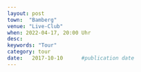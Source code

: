 ```yaml
---
layout: post
town:  "Bamberg"
venue: "Live-Club"
when: 2022-04-17, 20:00 Uhr
desc: 
keywords: "Tour"
category: tour
date:   2017-10-10 		#publication date
---
```

